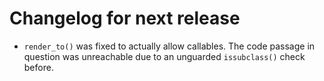 <!-- SPDX-FileCopyrightText: 2022 geisserml <geisserml@gmail.com> -->
<!-- SPDX-License-Identifier: CC-BY-4.0 -->

<!-- List character: dash (-) -->

# Changelog for next release
- `render_to()` was fixed to actually allow callables. The code passage in question was unreachable due to an unguarded `issubclass()` check before.

